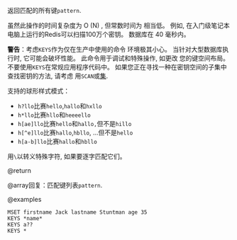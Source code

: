 返回匹配的所有键`pattern`.

虽然此操作的时间复杂度为 O (N) , 但常数时间为
相当低。
例如, 在入门级笔记本电脑上运行的Redis可以扫描100万个密钥。
数据库在 40 毫秒内。

**警告**：考虑`KEYS`作为仅在生产中使用的命令
环境极其小心。
当针对大型数据库执行时, 它可能会破坏性能。
此命令用于调试和特殊操作, 如更改
您的键空间布局。
不要使用`KEYS`在常规应用程序代码中。
如果您正在寻找一种在密钥空间的子集中查找密钥的方法, 请考虑
用`SCAN`或[集][tdts].

[tdts]: /topics/data-types#sets

支持的球形样式模式：

*   `h?llo`比赛`hello`,`hallo`和`hxllo`
*   `h*llo`比赛`hllo`和`heeeello`
*   `h[ae]llo`比赛`hello`和`hallo,`但不是`hillo`
*   `h[^e]llo`比赛`hallo`,`hbllo`, ...但不是`hello`
*   `h[a-b]llo`比赛`hallo`和`hbllo`

用`\`以转义特殊字符, 如果要逐字匹配它们。

@return

@array回复：匹配键列表`pattern`.

@examples

```cli
MSET firstname Jack lastname Stuntman age 35
KEYS *name*
KEYS a??
KEYS *
```
